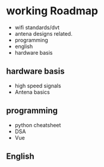 # working Roadmap
- wifi standards/dvt
- antena designs related.
- programming
- english
- hardware basis
## hardware basis
- high speed signals
- Antena basics

## programming
- python cheatsheet
- DSA
- Vue

## English